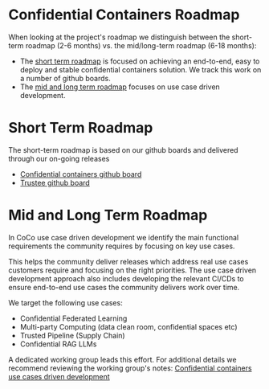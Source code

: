# Confidential Containers Roadmap

When looking at the project's roadmap we distinguish between the short-term roadmap (2-6 months) vs. the mid/long-term roadmap (6-18 months):
- The [short term roadmap](#short-term-roadmap) is focused on achieving an end-to-end, easy to deploy and stable confidential containers solution. We track this work on a number of github boards.
- The [mid and long term roadmap](#mid-and-long-term-roadmap) focuses on use case driven development.

# Short Term Roadmap
The short-term roadmap is based on our github boards and delivered through our on-going releases

- [Confidential containers github board](https://github.com/orgs/confidential-containers/projects/6/views/22)
- [Trustee github board](https://github.com/orgs/confidential-containers/projects/10/views/1)

# Mid and Long Term Roadmap

In CoCo use case driven development we identify the main functional requirements the community requires by focusing on key use cases.

This helps the community deliver releases which address real use cases customers require and focusing on the right priorities. The use case driven development approach also includes developing the relevant CI/CDs to ensure end-to-end use cases the community delivers work over time.

We target the following use cases:

- Confidential Federated Learning
- Multi-party Computing (data clean room, confidential spaces etc)
- Trusted Pipeline (Supply Chain)
- Confidential RAG LLMs

A dedicated working group leads this effort. For additional details we recommend reviewing the working group's notes: [Confidential containers use cases driven development](https://docs.google.com/document/d/1LnGNeyUyPM61Iv4kBKFbfgmBr3RmxHYZ7Ev88obN0_E/edit?tab=t.0#heading=h.b0rnn2bw76n)

